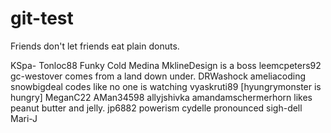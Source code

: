 # git-test
Friends don't let friends eat plain donuts.


KSpa-
Tonloc88 Funky Cold Medina
MklineDesign is a boss
leemcpeters92
gc-westover comes from a land down under.
DRWashock
ameliacoding
snowbigdeal codes like no one is watching
vyaskruti89
[hyungrymonster is hungry]
MeganC22
AMan34598
allyjshivka
amandamschermerhorn likes peanut butter and jelly.
jp6882
powerism
cydelle pronounced sigh-dell
Mari-J
